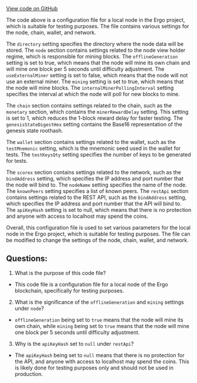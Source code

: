 [View code on GitHub](https://github.com/ergoplatform/ergo/target/streams/_global/assemblyOption/_global/streams/assembly/d1611456b2abd81a733bfc1664ba7823fb3afeb4_dir/node1/application.conf)

The code above is a configuration file for a local node in the Ergo project, which is suitable for testing purposes. The file contains various settings for the node, chain, wallet, and network. 

The `directory` setting specifies the directory where the node data will be stored. The `node` section contains settings related to the node view holder regime, which is responsible for mining blocks. The `offlineGeneration` setting is set to true, which means that the node will mine its own chain and will mine one block per 5 seconds until difficulty adjustment. The `useExternalMiner` setting is set to false, which means that the node will not use an external miner. The `mining` setting is set to true, which means that the node will mine blocks. The `internalMinerPollingInterval` setting specifies the interval at which the node will poll for new blocks to mine.

The `chain` section contains settings related to the chain, such as the `monetary` section, which contains the `minerRewardDelay` setting. This setting is set to 1, which reduces the 1-block reward delay for faster testing. The `genesisStateDigestHex` setting contains the Base16 representation of the genesis state roothash.

The `wallet` section contains settings related to the wallet, such as the `testMnemonic` setting, which is the mnemonic seed used in the wallet for tests. The `testKeysQty` setting specifies the number of keys to be generated for tests.

The `scorex` section contains settings related to the network, such as the `bindAddress` setting, which specifies the IP address and port number that the node will bind to. The `nodeName` setting specifies the name of the node. The `knownPeers` setting specifies a list of known peers. The `restApi` section contains settings related to the REST API, such as the `bindAddress` setting, which specifies the IP address and port number that the API will bind to. The `apiKeyHash` setting is set to null, which means that there is no protection and anyone with access to localhost may spend the coins.

Overall, this configuration file is used to set various parameters for the local node in the Ergo project, which is suitable for testing purposes. The file can be modified to change the settings of the node, chain, wallet, and network.
## Questions: 
 1. What is the purpose of this code file?
- This code file is a configuration file for a local node of the Ergo blockchain, specifically for testing purposes.

2. What is the significance of the `offlineGeneration` and `mining` settings under `node`?
- `offlineGeneration` being set to `true` means that the node will mine its own chain, while `mining` being set to `true` means that the node will mine one block per 5 seconds until difficulty adjustment.

3. Why is the `apiKeyHash` set to `null` under `restApi`?
- The `apiKeyHash` being set to `null` means that there is no protection for the API, and anyone with access to localhost may spend the coins. This is likely done for testing purposes only and should not be used in production.